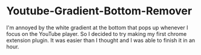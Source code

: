 # Youtube-Gradient-Bottom-Remover

I'm annoyed by the white gradient at the bottom that pops up whenever I focus on the YouTube player.
So I decided to try making my first chrome extension plugin.
It was easier than I thought and I was able to finish it in an hour.